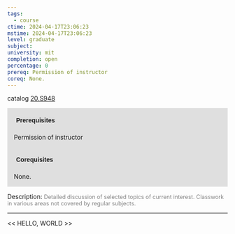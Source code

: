 ```yaml
---
tags:
  - course
ctime: 2024-04-17T23:06:23
mstime: 2024-04-17T23:06:23
level: graduate
subject: 
university: mit
completion: open
percentage: 0
prereq: Permission of instructor
coreq: None.
---
```


catalog [20.S948](http://student.mit.edu/catalog/m20a.html#20.S948)

<span style="display: block; padding: 15px; background-color: rgb(100, 100, 100, 0.2);"><font id="m_prereq2070_0" style="display: block; font-family: Arial, sans-serif; font-weight: bold; padding: 5px">Prerequisites</font><br><span id="prereq2070_0">Permission of instructor</span></span>
<span style="display: block; padding: 15px; background-color: rgb(100, 100, 100, 0.2);"><font id="m_coreq2070_0" style="display: block; font-family: Arial, sans-serif; font-weight: bold; padding: 5px">Corequisites</font><br><span id="coreq2070_0">None.</span></span>

<font style="">Description:</font>
<font style="color: grey; font-size: 0.8rem;">Detailed discussion of selected topics of current interest. Classwork in various areas not covered by regular subjects.</font>



---

<< HELLO, WORLD >>
